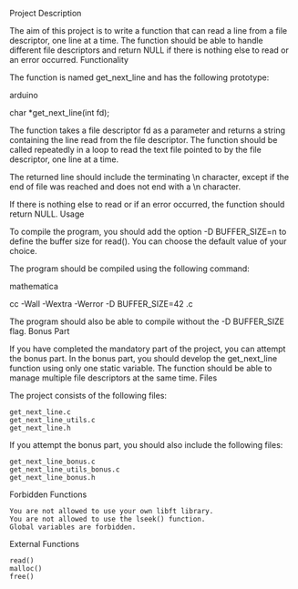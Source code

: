 Project Description

The aim of this project is to write a function that can read a line from a file descriptor, one line at a time. The function should be able to handle different file descriptors and return NULL if there is nothing else to read or an error occurred.
Functionality

The function is named get_next_line and has the following prototype:

arduino

char *get_next_line(int fd);

The function takes a file descriptor fd as a parameter and returns a string containing the line read from the file descriptor. The function should be called repeatedly in a loop to read the text file pointed to by the file descriptor, one line at a time.

The returned line should include the terminating \n character, except if the end of file was reached and does not end with a \n character.

If there is nothing else to read or if an error occurred, the function should return NULL.
Usage

To compile the program, you should add the option -D BUFFER_SIZE=n to define the buffer size for read(). You can choose the default value of your choice.

The program should be compiled using the following command:

mathematica

cc -Wall -Wextra -Werror -D BUFFER_SIZE=42 <files>.c

The program should also be able to compile without the -D BUFFER_SIZE flag.
Bonus Part

If you have completed the mandatory part of the project, you can attempt the bonus part. In the bonus part, you should develop the get_next_line function using only one static variable. The function should be able to manage multiple file descriptors at the same time.
Files

The project consists of the following files:

    get_next_line.c
    get_next_line_utils.c
    get_next_line.h

If you attempt the bonus part, you should also include the following files:

    get_next_line_bonus.c
    get_next_line_utils_bonus.c
    get_next_line_bonus.h

Forbidden Functions

    You are not allowed to use your own libft library.
    You are not allowed to use the lseek() function.
    Global variables are forbidden.

External Functions

    read()
    malloc()
    free()
